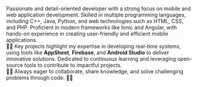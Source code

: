 Passionate and detail-oriented developer with a strong focus on mobile and web application development. 
Skilled in multiple programming languages, including C++, Java, Python, and web technologies such as HTML, CSS, and PHP.
Proficient in modern frameworks like Ionic and Angular, with hands-on experience in creating user-friendly and efficient mobile applications.  
👨‍💻
Key projects highlight my expertise in developing real-time systems, using tools like **AppSheet**, **Firebase**, and **Android Studio** to deliver innovative solutions. 
Dedicated to continuous learning and leveraging open-source tools to contribute to impactful projects.  
👨‍💻
Always eager to collaborate, share knowledge, and solve challenging problems through code. 
👨‍💻
